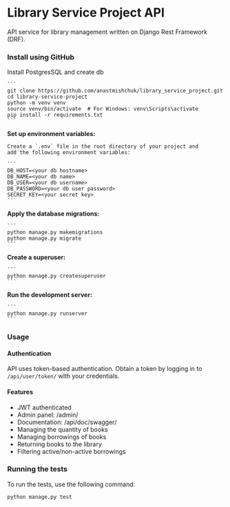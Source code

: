 # Library Service Project API

API service for library management written on Django Rest Framework (DRF).


### Install using GitHub

Install PostgresSQL and create db

    ```
    git clone https://github.com/anastmishchuk/library_service_project.git
    cd library-service-project
    python -m venv venv
    source venv/bin/activate  # For Windows: venv\Scripts\activate
    pip install -r requirements.txt
    ```

**Set up environment variables:**

    Create a `.env` file in the root directory of your project and 
    add the following environment variables:

    ```
    DB_HOST=<your db hostname>
    DB_NAME=<your db name>
    DB_USER=<your db username>
    DB_PASSWORD=<your db user password>
    SECRET_KEY=<your secret key>
    ```

**Apply the database migrations:**

    ```
    python manage.py makemigrations
    python manage.py migrate
    ```

**Create a superuser:**

    ```
    python manage.py createsuperuser
    ```

**Run the development server:**

    ```
    python manage.py runserver
    ```

### Usage

#### Authentication

API uses token-based authentication. Obtain a token by logging in to `/api/user/token/` with your credentials.

#### Features

- JWT authenticated
- Admin panel: /admin/
- Documentation: /api/doc/swagger/
- Managing the quantity of books
- Managing borrowings of books
- Returning books to the library
- Filtering active/non-active borrowings

### Running the tests

To run the tests, use the following command:

```bash
python manage.py test

